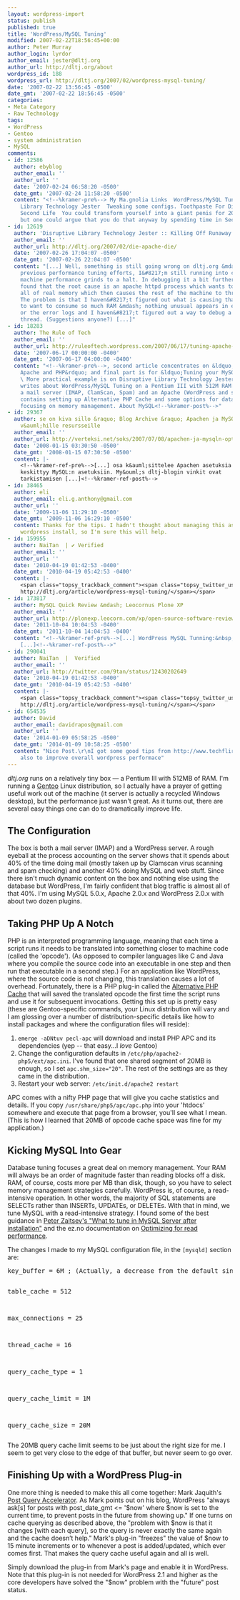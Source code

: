 ```yaml
---
layout: wordpress-import
status: publish
published: true
title: 'WordPress/MySQL Tuning'
modified: 2007-02-22T18:56:45+00:00
author: Peter Murray
author_login: lyrdor
author_email: jester@dltj.org
author_url: http://dltj.org/about
wordpress_id: 188
wordpress_url: http://dltj.org/2007/02/wordpress-mysql-tuning/
date: '2007-02-22 13:56:45 -0500'
date_gmt: '2007-02-22 18:56:45 -0500'
categories:
- Meta Category
- Raw Technology
tags:
- WordPress
- Gentoo
- system administration
- MySQL
comments:
- id: 12586
  author: ebyblog
  author_email: ''
  author_url: ''
  date: '2007-02-24 06:58:20 -0500'
  date_gmt: '2007-02-24 11:58:20 -0500'
  content: "<!--%kramer-pre%--> My Ma.gnolia Links  WordPress/MySQL Tuning in Disruptive
    Library Technology Jester  Tweaking some configs. Toothpaste For Dinner blog -
    Second Life  You could transform yourself into a giant penis for 200 fakebucks,
    but one could argue that you do that anyway by spending time in Second Life.<!--%kramer-post%-->"
- id: 12619
  author: 'Disruptive Library Technology Jester :: Killing Off Runaway Apache Processes'
  author_email: ''
  author_url: http://dltj.org/2007/02/die-apache-die/
  date: '2007-02-26 17:04:07 -0500'
  date_gmt: '2007-02-26 22:04:07 -0500'
  content: "[...] Well, something is still going wrong on dltj.org &mdash; despite
    previous performance tuning efforts, I&#8217;m still running into cases where
    machine performance grinds to a halt. In debugging it a bit further, I&#8217;ve
    found that the root cause is an apache httpd process which wants to consume nearly
    all of real memory which then causes the rest of the machine to thrash horribly.
    The problem is that I haven&#8217;t figured out what is causing that one thread
    to want to consume so much RAM &mdash; nothing unusual appears in either the access
    or the error logs and I haven&#8217;t figured out a way to debug a running apache
    thread. (Suggestions anyone?) [...]"
- id: 18283
  author: The Rule of Tech
  author_email: ''
  author_url: http://ruleoftech.wordpress.com/2007/06/17/tuning-apache-php-and-mysql/
  date: '2007-06-17 00:00:00 -0400'
  date_gmt: '2007-06-17 04:00:00 -0400'
  content: "<!--%kramer-pre%-->, second article concentrates on &ldquo;Optimizing
    Apache and PHP&rdquo; and final part is for &ldquo;Tuning your MySQL server&rdquo;.
    \ More practical example is on Disruptive Library Technology Jester -blog which
    writes about WordPress/MySQL Tuning on a Pentium III with 512M RAM box which runs
    a mail server (IMAP, ClamScan, Spam) and an Apache (WordPress and stuff).  Article
    contains setting up Alternative PHP Cache and some options for database tuning
    focusing on memory management. About MySQL<!--%kramer-post%-->"
- id: 29367
  author: se on kiva sillo &raquo; Blog Archive &raquo; Apachen ja MySQL:n optimointia
    v&auml;hille resursseille
  author_email: ''
  author_url: http://verteksi.net/soks/2007/07/08/apachen-ja-mysqln-optimointia-vahille-resursseille/
  date: '2008-01-15 03:30:50 -0500'
  date_gmt: '2008-01-15 07:30:50 -0500'
  content: |-
    <!--%kramer-ref-pre%-->[...] osa k&auml;sittelee Apachen asetuksia ja vastaavasti toinen osa
    keskittyy MySQL:n asetuksiin. My&ouml;s dltj-blogin vinkit ovat
    tarkistamisen [...]<!--%kramer-ref-post%-->
- id: 38465
  author: eli
  author_email: eli.g.anthony@gmail.com
  author_url: ''
  date: '2009-11-06 11:29:10 -0500'
  date_gmt: '2009-11-06 16:29:10 -0500'
  content: Thanks for the tips. I hadn't thought about managing this aspect of my
    wordpress install, so I'm sure this will help.
- id: 159955
  author: NaiTan  | ✔ Verified
  author_email: ''
  author_url: ''
  date: '2010-04-19 01:42:53 -0400'
  date_gmt: '2010-04-19 05:42:53 -0400'
  content: |-
    <span class="topsy_trackback_comment"><span class="topsy_twitter_username"><span class="topsy_trackback_content">WordPress/MySQL Tuning
    http://dltj.org/article/wordpress-mysql-tuning/</span></span>
- id: 173817
  author: MySQL Quick Review &mdash; Leocornus Plone XP
  author_email: ''
  author_url: http://plonexp.leocorn.com/xp/open-source-software-review/xps11
  date: '2011-10-04 10:04:53 -0400'
  date_gmt: '2011-10-04 14:04:53 -0400'
  content: "<!--%kramer-ref-pre%-->[...] WordPress MySQL Tunning:&nbsp;http://dltj.org/article/wordpress-mysql-tuning/
    [...]<!--%kramer-ref-post%-->"
- id: 290041
  author: NaiTan  |  Verified
  author_email: ''
  author_url: http://twitter.com/9tan/status/12430202649
  date: '2010-04-19 01:42:53 -0400'
  date_gmt: '2010-04-19 05:42:53 -0400'
  content: |-
    <span class="topsy_trackback_comment"><span class="topsy_twitter_username"><span class="topsy_trackback_content">WordPress/MySQL Tuning
    http://dltj.org/article/wordpress-mysql-tuning/</span></span>
- id: 654535
  author: David
  author_email: davidrapos@gmail.com
  author_url: ''
  date: '2014-01-09 05:58:25 -0500'
  date_gmt: '2014-01-09 10:58:25 -0500'
  content: "Nice Post.\r\nI got some good tips from http://www.techflirt.com/blog/wordpres/wordpress-performance-tuning.html
    also to improve overall wordpress performace"
---
```

<p><i>dltj.org</i> runs on a relatively tiny box &mdash; a Pentium III with 512MB of RAM.  I'm running a <a href="http://www.gentoo.org/" title="Gentoo Linux homepage">Gentoo</a> Linux distribution, so I actually have a prayer of getting useful work out of the machine (it server is actually a recycled Windows desktop), but the performance just wasn't great.  As it turns out, there are several easy things one can do to dramatically improve life.</p>
<h2>The Configuration</h2>
<p>The box is both a mail server (IMAP) and a WordPress server.  A rough eyeball at the process accounting on the server shows that it spends about 40% of the time doing mail (mostly taken up by Clamscan virus scanning and spam checking) and another 40% doing MySQL and web stuff.  Since there isn't much dynamic content on the box and nothing else using the database but WordPress, I'm fairly confident that blog traffic is almost all of that 40%.  I'm using MySQL 5.0.x, Apache 2.0.x and WordPress 2.0.x with about two dozen plugins.</p>
<h2>Taking PHP Up A Notch</h2>
<p>PHP is an interpreted programming language, meaning that each time a script runs it needs to be translated into something closer to machine code (called the 'opcode').  (As opposed to compiler languages like C and Java where you compile the source code into an executable in one step and then run that executable in a second step.)  For an application like WordPress, where the source code is not changing, this translation causes a lot of overhead.  Fortunately, there is a PHP plug-in called the <a href="http://php.net/apc" title="Alternative PHP Cache home page">Alternative PHP Cache</a> that will saved the translated opcode the first time the script runs and use it for subsequent invocations.  Getting this set up is pretty easy (these are Gentoo-specific commands, your Linux distribution will vary and I am glossing over a number of distribution-specific details like how to install packages and where the configuration files will reside):</p>
<ol>
<li><code>emerge -aDNtuv pecl-apc</code> will download and install PHP APC and its dependencies (yep -- that easy...I <em>love</em> Gentoo)</li>
<li>Change the configuration defaults in <code>/etc/php/apache2-php5/ext/apc.ini</code>.  I've found that one shared segment of 20MB is enough, so I set <code>apc.shm_size="20"</code>.  The rest of the settings are as they came in the distribution.</li>
<li>Restart your web server:  <code>/etc/init.d/apache2 restart</code></li>
</ol>
<p>APC comes with a nifty PHP page that will give you cache statistics and details.  If you copy <code>/usr/share/php5/apc/apc.php</code> into your 'htdocs' somewhere and execute that page from a browser, you'll see what I mean.  (This is how I learned that 20MB of opcode cache space was fine for my application.)</p>
<h2>Kicking MySQL Into Gear</h2>
<p>Database tuning focuses a great deal on memory management.  Your RAM will always be an order of magnitude faster than reading blocks off a disk.  RAM, of course, costs more per MB than disk, though, so you have to select memory management strategies carefully.  WordPress is, of course, a read-intensive operation.  In other words, the majority of SQL statements are SELECTs rather than INSERTs, UPDATEs, or DELETEs.  With that in mind, we tune MySQL with a read-intensive strategy.  I found some of the best guidance in <a href="http://www.mysqlperformanceblog.com/2006/09/29/what-to-tune-in-mysql-server-after-installation/" title="What to tune in MySQL Server after installation from MySQL Performance Blog"> Peter Zaitsev's "What to tune in MySQL Server after installation"</a> and the ez.no documentation on <a href="http://ez.no/community/articles/tuning_mysql_for_ez_publish/optimizing_for_read_performance" title="">Optimizing for read performance</a>.</p>
<p>The changes I made to my MySQL configuration file, in the <code>[mysqld]</code> section are:</p>
<pre>key_buffer = 6M ; (Actually, a decrease from the default since I didn't seem to need as much)

table_cache = 512

max_connections = 25

thread_cache = 16

query_cache_type = 1

query_cache_limit = 1M

query_cache_size = 20M</pre>
<p>The 20MB query cache limit seems to be just about the right size for me.  I seem to get very close to the edge of that buffer, but never seem to go over.</p>
<h2>Finishing Up with a WordPress Plug-in</h2>
<p>One more thing is needed to make this all come together: Mark Jaquith's <a href="http://txfx.net/code/wordpress/post-query-accelerator/" title="Post Query Accelerator WordPress Plug-in Homepage">Post Query Accelerator</a>.  As Mark points out on his blog, WordPress "always ask[s] for posts with post_date_gmt <= '$now' where $now is set to the current time, to prevent posts in the future from showing up."  If one turns on cache querying as described above, the "problem with $now is that it changes [with each query], so the query is never exactly the same again and the cache doesn&rsquo;t help."  Mark's plug-in "freezes" the value of $now to 15 minute increments or to whenever a post is added/updated, which ever comes first.  That makes the query cache useful again and all is well.  </p>
<p>Simply download the plug-in from Mark's page and enable it in WordPress.  Note that this plug-in is not needed for WordPress 2.1 and higher as the core developers have solved the "$now" problem with the "future" post status.</p>
